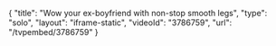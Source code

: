 {
    "title": "Wow your ex-boyfriend with non-stop smooth legs",
    "type": "solo",
    "layout": "iframe-static",
    "videoId": "3786759",
    "url": "\/tvpembed\/3786759"
}